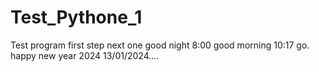 # Test_Pythone_1
Test program
first step
next one
good night
8:00
good morning
10:17
go.
happy new year 2024
13/01/2024....
